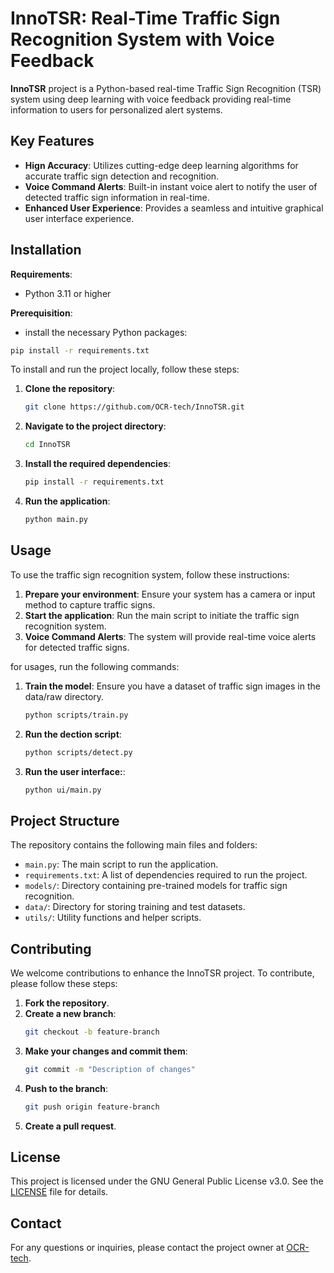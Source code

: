 # InnoTSR: Real-Time Traffic Sign Recognition System with Voice Feedback 

**InnoTSR** project is a Python-based real-time Traffic Sign Recognition (TSR) system using deep learning with voice feedback providing real-time information to users for personalized alert systems.


<!-- <br/>
<p align="center">
<img src="docs/img/img1a.png" style="width:45%; height:auto;">&emsp;
</p> -->


## Key Features
- **Hign Accuracy**: Utilizes cutting-edge deep learning algorithms for accurate traffic sign detection and recognition.
- **Voice Command Alerts**: Built-in instant voice alert to notify the user of detected traffic sign information in real-time.
- **Enhanced User Experience**: Provides a seamless and intuitive graphical user interface experience.


## Installation

**Requirements**: 
- Python 3.11 or higher

**Prerequisition**: 
- install the necessary Python packages:

```bash
pip install -r requirements.txt
``` 

To install and run the project locally, follow these steps:

1. **Clone the repository**:
   ```bash
   git clone https://github.com/OCR-tech/InnoTSR.git
   ```

2. **Navigate to the project directory**:
   ```bash
   cd InnoTSR
   ```

3. **Install the required dependencies**:
   ```bash
   pip install -r requirements.txt
   ```

4. **Run the application**:
   ```bash
   python main.py
   ```

## Usage

To use the traffic sign recognition system, follow these instructions:
1. **Prepare your environment**: Ensure your system has a camera or input method to capture traffic signs.
2. **Start the application**: Run the main script to initiate the traffic sign recognition system.
3. **Voice Command Alerts**: The system will provide real-time voice alerts for detected traffic signs.


for usages, run the following commands:
1. **Train the model**: Ensure you have a dataset of traffic sign images in the data/raw directory.
   ```bash
   python scripts/train.py
   ```

2. **Run the dection script**:
   ```bash
   python scripts/detect.py
   ```

3. **Run the user interface:**:
   ```bash
   python ui/main.py
   ```



## Project Structure

The repository contains the following main files and folders:

- `main.py`: The main script to run the application.
- `requirements.txt`: A list of dependencies required to run the project.
- `models/`: Directory containing pre-trained models for traffic sign recognition.
- `data/`: Directory for storing training and test datasets.
- `utils/`: Utility functions and helper scripts.

## Contributing

We welcome contributions to enhance the InnoTSR project. To contribute, please follow these steps:

1. **Fork the repository**.
2. **Create a new branch**:
   ```bash
   git checkout -b feature-branch
   ```
3. **Make your changes and commit them**:
   ```bash
   git commit -m "Description of changes"
   ```
4. **Push to the branch**:
   ```bash
   git push origin feature-branch
   ```
5. **Create a pull request**.

## License

This project is licensed under the GNU General Public License v3.0. See the [LICENSE](LICENSE) file for details.

## Contact

For any questions or inquiries, please contact the project owner at [OCR-tech](https://github.com/OCR-tech).